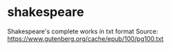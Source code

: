 # shakespeare
Shakespeare's complete works in txt format
Source: https://www.gutenberg.org/cache/epub/100/pg100.txt
